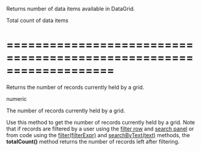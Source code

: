 <!--**
/*-------------------------------------------
    Auto-generated file. Do not modify.
-------------------------------------------

**-->
<!--d-->
Returns number of data items available in DataGrid.
<!--/d-->
<!--rd-->Total count of data items<!--/rd-->
===================================================================
===================================================================

<!--shortDescription-->
Returns the number of records currently held by a grid.
<!--/shortDescription-->

<!--returnType-->numeric<!--/returnType-->
<!--returnDescription-->
The number of records currently held by a grid.
<!--/returnDescription-->

<!--fullDescription-->
Use this method to get the number of records currently held by a grid. Note that if records are filtered by a user using the [filter row](/Documentation/Guide/UI_Widgets/Data_Grid/Visual_Elements/#Filter_Row) and [search panel](/Documentation/Guide/UI_Widgets/Data_Grid/Visual_Elements/#Search_Panel) or from code using the [filter(filterExpr)](/Documentation/ApiReference/UI_Widgets/dxDataGrid/Methods/#filterfilterExpr) and [searchByText(text)](/Documentation/ApiReference/UI_Widgets/dxDataGrid/Methods/#searchByTexttext) methods, the **totalCount()** method returns the number of records left after filtering.
<!--/fullDescription-->